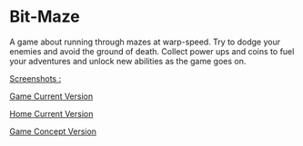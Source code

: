 Bit-Maze
========

A game about running through mazes at warp-speed. Try to dodge your enemies and avoid the ground of death. Collect power ups and coins to fuel your adventures and unlock new abilities as the game goes on.

<a href='http://www.google.com'> Screenshots :</a>

<a href='http://bit.ly/1hgmwha' target='_blank'>Game Current Version</a>

<a href='http://bit.ly/1lqfv0M' target='_blank'>Home Current Version</a>

<a href='http://bit.ly/1jbVHeX' target='_blank'>Game Concept Version</a>
